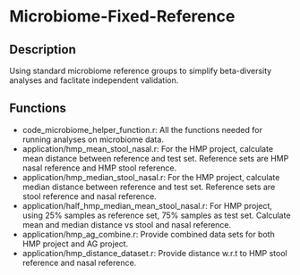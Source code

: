 # Microbiome-Fixed-Reference

## Description

Using standard microbiome reference groups to simplify beta-diversity analyses and faclitate independent validation.

## Functions

* code_microbiome_helper_function.r:  All the functions needed for running analyses on microbiome data.
* application/hmp_mean_stool_nasal.r:  For the HMP project, calculate mean distance between reference and test set. Reference sets are HMP nasal reference and  HMP stool reference.
* application/hmp_median_stool_nasal.r: For the HMP project, calculate median distance between reference and test set. Reference sets are stool reference and nasal reference.
* application/half_hmp_median_mean_stool_nasal.r: For HMP project, using 25% samples as reference set, 75% samples as test set. Calculate mean and median distance vs stool and nasal reference.
* application/hmp_ag_combine.r: Provide combined data sets for both HMP project and AG project.
* application/hmp_distance_dataset.r: Provide distance w.r.t to HMP stool reference and nasal reference.



